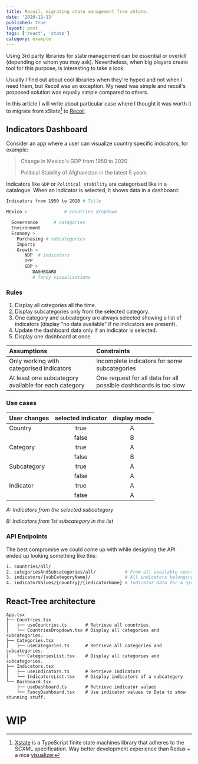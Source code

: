 ```yaml
---
title: Recoil, migrating state management from xState.
date: '2020-12-13'
published: true
layout: post
tags: ['react', 'state']
category: example
---
```


Using 3rd party libraries for state management can be essential or overkill
(depending on whom you may ask).
Nevertheless, when big players create tool for this purpose,
is interesting to take a look.

Usually I find out about cool libraries when they're hyped and not when I need them, but Recoil was an exception.
My need was simple and recoil's proposed solution was equally simple compared to others.

In this article I will write about particular case where I thought it was worth it to migrate
from xState[^xstate] to [Recoil](https://recoiljs.org/).

[^xstate]: [Xstate](https://xstate.js.org/) is a TypeScript finite state machines library that adheres to the SCXML specification. Way better development experience than Redux + a nice [visualizer](https://xstate.js.org/viz/)

## Indicators Dashboard

Consider an app where a user can visualize
country specific indicators, for example:
> Change in Mexico's GDP from 1950 to 2020
>
> Political Stability of Afghanistan in the latest 5 years

Indicators like `GDP` or `Political stability` are categorised like in a catalogue.
When an indicator is selected, it shows data in a dashboard:

```bash
Indicators from 1950 to 2020 # Title

Mexico >              # countries dropdown

  Governance      # categories
  Environment
  Economy >
    Purchasing # subcategories
    Imports
    Growth >
       NDP  # indicators
       TPP
       GDP >
          DASHBOARD
          # fancy visualisations
```


### Rules
1. Display all categories all the time.
2. Display subcategories only from the selected category.
3. One category and subcategory are always selected showing a list of indicators
   (display "no data available" if no indicators are present).
4. Update the dashboard data only if an indicator is selected.
5. Display one dashboard at once

|Assumptions                                                      |Constraints|
|:----------------------------------------------------------------|:------|
|Only working with categorised indicators                         |Incomplete indicators for some subcategories |
|At least one subcategory available for each category             |One request for all data for all possible dashboards is too slow |

### Use cases

|User changes    |selected indicator|display mode|
|:---------------|:-----------------:|:-----------:|
|Country         |true              |A    |
|                |false             |B    |
|Category        |true              |A    |
|                |false             |B    |
|Subcategory     |true              |A    |
|                |false             |A    |
|Indicator       |true              |A    |
|                |false             |A    |

_A: Indicators from the selected subcategory_

_B: Indicators from 1st subcategory in the list_

### API Endpoints
The best compromise we could come up with while designing the API ended up looking something like this:

````bash
1. countries/all/
2. categoriesAndSubcategories/all/           # From all available countries leaving out uncategorized indicators
3. indicators/{subCategoryName}/             # All indicators belonging to a subcategory (possibly empty)
4. indicatorValues/{country}/{indicatorName} # Indicator Data for a given country (possibly empty)
````

## React-Tree architecture


```react
App.tsx
├── Countries.tsx
│   ├── useCountries.ts       # Retrieve all countries.
│   └── CountriesDropdown.tsx # Display all categories and subcategories.
├── Categories.tsx
│   ├── useCategories.ts      # Retrieve all categories and subcategories.
│   └── CategoriesList.tsx    # Display all categories and subcategories.
├── Indicators.tsx
│   ├── useIndicators.ts      # Retrieve indicators
│   └── IndicatorsList.tsx    # Display indicators of a subcategory
└── Dashboard.tsx
    ├── useDashboard.ts       # Retrieve indicator values
    └── FancyDashboard.tsx    # Use indicator values to Data to show stunning stuff.

```

# WIP





